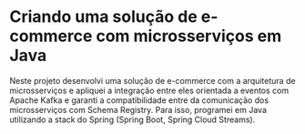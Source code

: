 # Criando uma solução de e-commerce com microsserviços em Java
Neste projeto desenvolvi uma solução de e-commerce com a arquitetura de microsserviços e apliquei a integração entre eles orientada a eventos com Apache Kafka e garanti a compatibilidade entre da comunicação dos microsserviços com Schema Registry. Para isso, programei em Java utilizando a stack do Spring (Spring Boot, Spring Cloud Streams).
